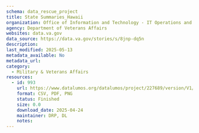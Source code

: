 ```yaml
---
schema: data_rescue_project 
title: State Summaries_Hawaii
organization: Office of Information and Technology - IT Operations and Services (ITOPS)
agency: Department of Veterans Affairs
websites: data.va.gov
data_source: https://data.va.gov/stories/s/8jnp-dq5n
description: 
last_modified: 2025-05-13
metadata_available: No
metadata_url: 
category:
  - Military & Veterans Affairs 
resources:
  - id: 993
    url: https://www.datalumos.org/datalumos/project/227689/version/V1/view
    format: CSV, PDF, PNG
    status: Finished
    size: 0.0
    download_date: 2025-04-24
    maintainer: DRP, DL
    notes: 
---
```

